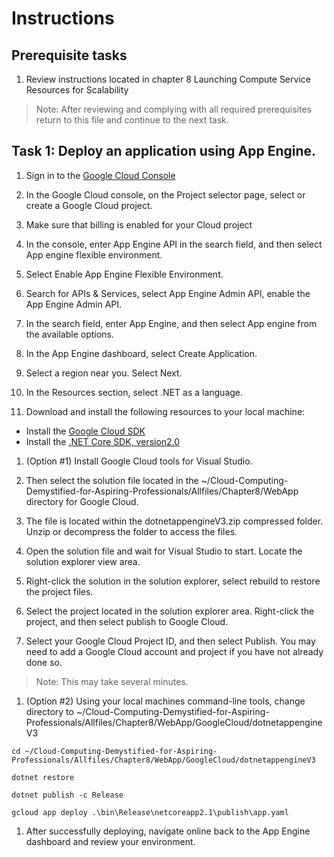 # Instructions

## Prerequisite tasks

1. Review instructions located in chapter 8 Launching Compute Service Resources for Scalability
> Note: After reviewing and complying with all required prerequisites return to this file and continue to the next task.

## Task 1: Deploy an application using App Engine.

1.	Sign in to the [Google Cloud Console](https://console.cloud.google.com/)

1.	In the Google Cloud console, on the Project selector page, select or create a Google Cloud project.

1.	Make sure that billing is enabled for your Cloud project

1.	In the console, enter App Engine API in the search field, and then select App engine flexible environment.

1.	Select Enable App Engine Flexible Environment.

1.	Search for APIs & Services, select App Engine Admin API, enable the App Engine Admin API.

1.	In the search field, enter App Engine, and then select App engine from the available options.

1.	In the App Engine dashboard, select Create Application.

1.	Select a region near you. Select Next.

1.	In the Resources section, select .NET as a language.

1.	Download and install the following resources to your local machine:

- Install the [Google Cloud SDK](https://cloud.google.com/sdk/)
- Install the [.NET Core SDK, version2.0](https://github.com/dotnet/core/blob/master/release-notes/download-archives/2.0.5-download.md)

1.	(Option #1) Install Google Cloud tools for Visual Studio.

1.	Then select the solution file located in the ~/Cloud-Computing-Demystified-for-Aspiring-Professionals/Allfiles/Chapter8/WebApp directory for Google Cloud.

1.	The file is located within the dotnetappengineV3.zip compressed folder. Unzip or decompress the folder to access the files.

1.	Open the solution file and wait for Visual Studio to start. Locate the solution explorer view area.

1.	Right-click the solution in the solution explorer, select rebuild to restore the project files.

1.	Select the project located in the solution explorer area. Right-click the project, and then select publish to Google Cloud.

1.	Select your Google Cloud Project ID, and then select Publish. You may need to add a Google Cloud account and project if you have not already done so.

> Note: This may take several minutes.
1.	(Option #2) Using your local machines command-line tools, change directory to ~/Cloud-Computing-Demystified-for-Aspiring-Professionals/Allfiles/Chapter8/WebApp/GoogleCloud/dotnetappengineV3
```
cd ~/Cloud-Computing-Demystified-for-Aspiring-Professionals/Allfiles/Chapter8/WebApp/GoogleCloud/dotnetappengineV3

dotnet restore

dotnet publish -c Release

gcloud app deploy .\bin\Release\netcoreapp2.1\publish\app.yaml
```
1. After successfully deploying, navigate online back to the App Engine dashboard and review your environment.
